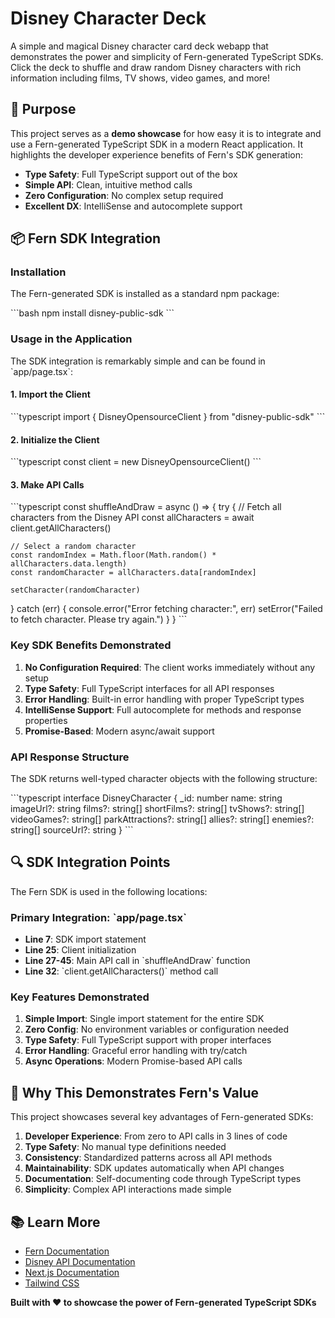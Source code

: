 # Disney Character Deck

A simple and magical Disney character card deck webapp that demonstrates the power and simplicity of Fern-generated TypeScript SDKs. Click the deck to shuffle and draw random Disney characters with rich information including films, TV shows, video games, and more!

## 🎯 Purpose

This project serves as a **demo showcase** for how easy it is to integrate and use a Fern-generated TypeScript SDK in a modern React application. It highlights the developer experience benefits of Fern's SDK generation:

- **Type Safety**: Full TypeScript support out of the box
- **Simple API**: Clean, intuitive method calls
- **Zero Configuration**: No complex setup required
- **Excellent DX**: IntelliSense and autocomplete support

## 📦 Fern SDK Integration

### Installation

The Fern-generated SDK is installed as a standard npm package:

\`\`\`bash
npm install disney-public-sdk
\`\`\`

### Usage in the Application

The SDK integration is remarkably simple and can be found in \`app/page.tsx\`:

#### 1. Import the Client

\`\`\`typescript
import { DisneyOpensourceClient } from "disney-public-sdk"
\`\`\`

#### 2. Initialize the Client

\`\`\`typescript
const client = new DisneyOpensourceClient()
\`\`\`

#### 3. Make API Calls

\`\`\`typescript
const shuffleAndDraw = async () => {
  try {
    // Fetch all characters from the Disney API
    const allCharacters = await client.getAllCharacters()
    
    // Select a random character
    const randomIndex = Math.floor(Math.random() * allCharacters.data.length)
    const randomCharacter = allCharacters.data[randomIndex]
    
    setCharacter(randomCharacter)
  } catch (err) {
    console.error("Error fetching character:", err)
    setError("Failed to fetch character. Please try again.")
  }
}
\`\`\`

### Key SDK Benefits Demonstrated

1. **No Configuration Required**: The client works immediately without any setup
2. **Type Safety**: Full TypeScript interfaces for all API responses
3. **Error Handling**: Built-in error handling with proper TypeScript types
4. **IntelliSense Support**: Full autocomplete for methods and response properties
5. **Promise-Based**: Modern async/await support

### API Response Structure

The SDK returns well-typed character objects with the following structure:

\`\`\`typescript
interface DisneyCharacter {
  _id: number
  name: string
  imageUrl?: string
  films?: string[]
  shortFilms?: string[]
  tvShows?: string[]
  videoGames?: string[]
  parkAttractions?: string[]
  allies?: string[]
  enemies?: string[]
  sourceUrl?: string
}
\`\`\`

## 🔍 SDK Integration Points

The Fern SDK is used in the following locations:

### Primary Integration: \`app/page.tsx\`

- **Line 7**: SDK import statement
- **Line 25**: Client initialization  
- **Line 27-45**: Main API call in \`shuffleAndDraw\` function
- **Line 32**: \`client.getAllCharacters()\` method call

### Key Features Demonstrated

1. **Simple Import**: Single import statement for the entire SDK
2. **Zero Config**: No environment variables or configuration needed
3. **Type Safety**: Full TypeScript support with proper interfaces
4. **Error Handling**: Graceful error handling with try/catch
5. **Async Operations**: Modern Promise-based API calls

## 🌟 Why This Demonstrates Fern's Value

This project showcases several key advantages of Fern-generated SDKs:

1. **Developer Experience**: From zero to API calls in 3 lines of code
2. **Type Safety**: No manual type definitions needed
3. **Consistency**: Standardized patterns across all API methods
4. **Maintainability**: SDK updates automatically when API changes
5. **Documentation**: Self-documenting code through TypeScript types
6. **Simplicity**: Complex API interactions made simple

## 📚 Learn More

- [Fern Documentation](https://docs.buildwithfern.com/)
- [Disney API Documentation](https://disneyapi.dev/docs/)
- [Next.js Documentation](https://nextjs.org/docs)
- [Tailwind CSS](https://tailwindcss.com/docs)


**Built with ❤️ to showcase the power of Fern-generated TypeScript SDKs**
